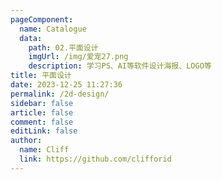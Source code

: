 ```yaml
---
pageComponent:
  name: Catalogue
  data:
    path: 02.平面设计
    imgUrl: /img/爱宠27.png
    description: 学习PS、AI等软件设计海报、LOGO等
title: 平面设计
date: 2023-12-25 11:27:36
permalink: /2d-design/
sidebar: false
article: false
comment: false
editLink: false
author:
  name: Cliff
  link: https://github.com/clifforid
---
```


